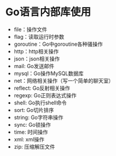 # Go语言内部库使用

- file：操作文件
- flag：读取运行时参数
- goroutine：Go中goroutine各种骚操作
- http：http相关操作
- json：json相关操作
- mail: Go发送邮件
- mysql：Go操作MySQL数据库
- net：网络相关操作（写一个简单的聊天室）
- reflect: Go反射相关操作
- regexp: Go正则表达式操作
- shell: Go执行shell命令
- sort: Go切片排序
- string: Go字符串操作
- sync: Go锁操作
- time: 时间操作
- xml: xml操作
- zip: 压缩解压文件